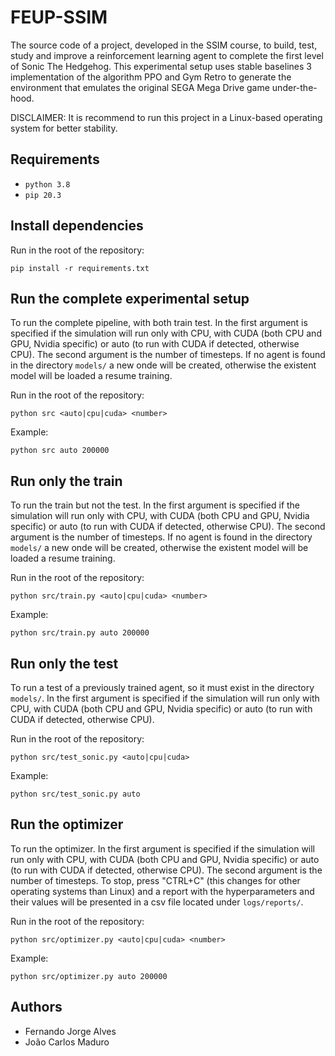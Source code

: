 # FEUP-SSIM
The source code of a project, developed in the SSIM course, to build, test, study and improve a reinforcement learning agent to complete the first level of Sonic The Hedgehog. This experimental setup uses stable baselines 3 implementation of the algorithm PPO and Gym Retro to generate the environment that emulates the original SEGA Mega Drive game under-the-hood.

DISCLAIMER: It is recommend to run this project in a Linux-based operating system for better stability.

## Requirements
* `python 3.8`
* `pip 20.3`

## Install dependencies
Run in the root of the repository:
```shell
pip install -r requirements.txt
```

## Run the complete experimental setup
To run the complete pipeline, with both train test. In the first argument is specified if the simulation will run only with CPU, with CUDA (both CPU and GPU, Nvidia specific) or auto (to run with CUDA if detected, otherwise CPU). The second argument is the number of timesteps. If no agent is found in the directory `models/` a new onde will be created, otherwise the existent model will be loaded a resume training.

Run in the root of the repository:
```shell
python src <auto|cpu|cuda> <number>
```

Example:
```shell
python src auto 200000
```

## Run only the train
To run the train but not the test. In the first argument is specified if the simulation will run only with CPU, with CUDA (both CPU and GPU, Nvidia specific) or auto (to run with CUDA if detected, otherwise CPU). The second argument is the number of timesteps. If no agent is found in the directory `models/` a new onde will be created, otherwise the existent model will be loaded a resume training.

Run in the root of the repository:
```shell
python src/train.py <auto|cpu|cuda> <number>
```

Example:
```shell
python src/train.py auto 200000
```

## Run only the test
To run a test of a previously trained agent, so it must exist in the directory `models/`. In the first argument is specified if the simulation will run only with CPU, with CUDA (both CPU and GPU, Nvidia specific) or auto (to run with CUDA if detected, otherwise CPU).

Run in the root of the repository:
```shell
python src/test_sonic.py <auto|cpu|cuda>
```

Example:
```shell
python src/test_sonic.py auto
```

## Run the optimizer
To run the optimizer. In the first argument is specified if the simulation will run only with CPU, with CUDA (both CPU and GPU, Nvidia specific) or auto (to run with CUDA if detected, otherwise CPU). The second argument is the number of timesteps. To stop, press "CTRL+C" (this changes for other operating systems than Linux) and a report with the hyperparameters and their values will be presented in a csv file located under `logs/reports/`.

Run in the root of the repository:
```shell
python src/optimizer.py <auto|cpu|cuda> <number>
```

Example:
```shell
python src/optimizer.py auto 200000
```

## Authors
* Fernando Jorge Alves
* João Carlos Maduro